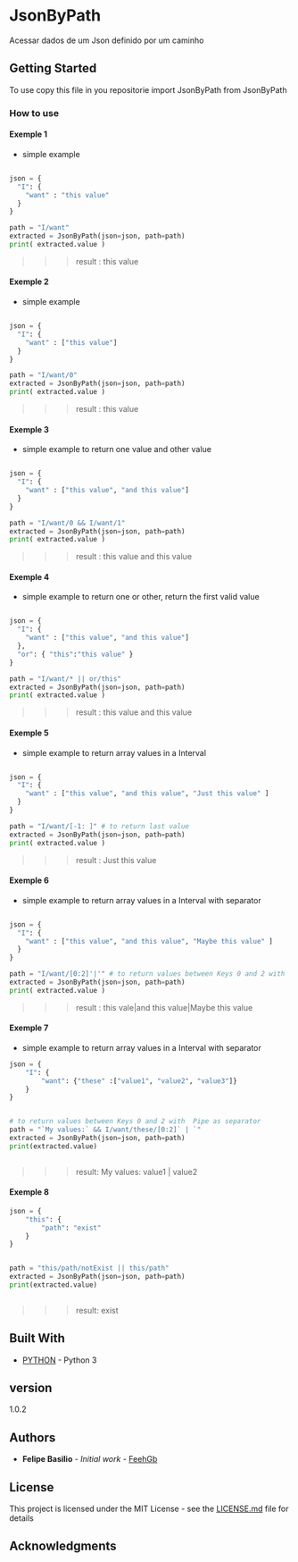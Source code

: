 # JsonByPath
Acessar dados de um Json definido por um caminho

## Getting Started

To use copy this file in you repositorie
import JsonByPath from JsonByPath


### How to use

#### Exemple 1
- simple example 
```python

json = {
  "I": {
    "want" : "this value"
  }
}

path = "I/want"
extracted = JsonByPath(json=json, path=path)
print( extracted.value )
```
>>> result : this value

#### Exemple 2
- simple example 
```python

json = {
  "I": {
    "want" : ["this value"]
  }
}

path = "I/want/0"
extracted = JsonByPath(json=json, path=path)
print( extracted.value )
```
>>> result : this value


#### Exemple 3
- simple example to return one value and other value 
```python

json = {
  "I": {
    "want" : ["this value", "and this value"]
  }
}

path = "I/want/0 && I/want/1"
extracted = JsonByPath(json=json, path=path)
print( extracted.value )
```
>>> result : this value and this value

#### Exemple 4
- simple example to return one or other, return the first valid value
```python

json = {
  "I": {
    "want" : ["this value", "and this value"]
  },
  "or": { "this":"this value" }
}

path = "I/want/* || or/this"
extracted = JsonByPath(json=json, path=path)
print( extracted.value )
```
>>> result : this value and this value

#### Exemple 5
- simple example to return array values in a Interval 
```python

json = {
  "I": {
    "want" : ["this value", "and this value", "Just this value" ]
  }
}

path = "I/want/[-1: ]" # to return last value 
extracted = JsonByPath(json=json, path=path)
print( extracted.value )
```
>>> result : Just this value


#### Exemple 6
- simple example to return array values in a Interval with separator
```python

json = {
  "I": {
    "want" : ["this value", "and this value", "Maybe this value" ]
  }
}

path = "I/want/[0:2]'|'" # to return values between Keys 0 and 2 with  Pipe as separator 
extracted = JsonByPath(json=json, path=path)
print( extracted.value )
```
>>> result : this vale|and this value|Maybe this value


#### Exemple 7
- simple example to return array values in a Interval with separator
```python
json = {
    "I": {
        "want": {"these" :["value1", "value2", "value3"]}
    }
}


# to return values between Keys 0 and 2 with  Pipe as separator
path = "`My values:` && I/want/these/[0:2]` | `"
extracted = JsonByPath(json=json, path=path)
print(extracted.value)
    
 ```
 >>> result:  My values:  value1 | value2
 
    
#### Exemple 8

```python
json = {
    "this": {
        "path": "exist"
    }
}


path = "this/path/notExist || this/path"
extracted = JsonByPath(json=json, path=path)
print(extracted.value)
    
```
>>>result:  exist

## Built With

* [PYTHON](https://www.python.org/) - Python 3




## version

1.0.2

## Authors

* **Felipe Basilio** - *Initial work* - [FeehGb](https://github.com/FeehGb)


## License

This project is licensed under the MIT License - see the [LICENSE.md](LICENSE.md) file for details

## Acknowledgments

